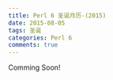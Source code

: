 ```yaml
---
title: Perl 6 圣诞月历-(2015)
date: 2015-08-05
tags: 圣诞
categories: Perl 6
comments: true
---
```


Comming Soon!
